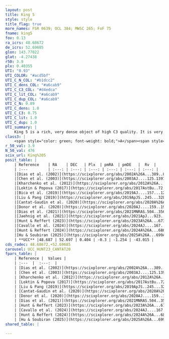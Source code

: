 ```yaml
---
layout: post
title: King 5
style: style
title_flag: true
more_names: FSR 0639; OCL 384; MWSC 265; FoF 75
fname: king5
fov: 0.13
ra_icrs: 48.68672
de_icrs: 52.69685
glon: 143.77022
glat: -4.27438
r50: 3.9
plx: 0.40355
UTI: "0.93"
UTI_COLOR: "#acd5bf"
UTI_C_N_COL: "#b1dcc2"
UTI_C_dens_COL: "#a6cab9"
UTI_C_C3_COL: "#d4edca"
UTI_C_lit_COL: "#a6cab9"
UTI_C_dup_COL: "#a6cab9"
UTI_C_N: 0.89
UTI_C_dens: 1.0
UTI_C_C3: 0.75
UTI_C_lit: 1.0
UTI_C_dup: 1.0
UTI_summary: |
    King 5 is a rich, very dense object of high C3 quality. It is very well-studied in the literature.
class3: |
    <span style="color: green; font-weight: bold;">A</span><span style="color: #FFC300; font-weight: bold;">B</span>
r_50_val: 3.9
N_50_val: 476
scix_url: King%205
posit_table: |
    | Reference    | RA    | DEC   | Plx  | pmRA  | pmDE   |  Rv  |
    | :---         | :---: | :---: | :---: | :---: | :---: | :---: |
    |[Dias et al. (2002)](https://scixplorer.org/abs/2002A%26A...389..871D) | 48.688 | 52.687 | -- | -0.17 | -3.31 | -52.0 |
    |[Chen et al. (2003)](https://scixplorer.org/abs/2003AJ....125.1397C) | 48.652 | 52.719 | -- | -- | -- | -- |
    |[Kharchenko et al. (2012)](https://scixplorer.org/abs/2012A%26A...543A.156K) | 48.693 | 52.697 | -- | 0.6 | 0.4 | -- |
    |[Loktin & Popova (2017)](https://scixplorer.org/abs/2017AstBu..72..257L) | 48.69 | 52.697 | -- | 0.763 | -0.299 | -52.0 |
    |[Bica et al. (2019)](https://scixplorer.org/abs/2019AJ....157...12B) | 48.666 | 52.714 | -- | -- | -- | -- |
    |[Liu & Pang (2019)](https://scixplorer.org/abs/2019ApJS..245...32L) | 48.695 | 52.694 | 0.362 | -0.25 | -1.158 | -- |
    |[Cantat-Gaudin et al. (2020)](https://scixplorer.org/abs/2020A%26A...640A...1C) | 48.682 | 52.695 | 0.367 | -0.282 | -1.2 | -- |
    |[Donor et al. (2020)](https://scixplorer.org/abs/2020AJ....159..199D) | 48.693 | 52.697 | -- | -0.27 | -1.37 | -44.1 |
    |[Dias et al. (2021)](https://scixplorer.org/abs/2021MNRAS.504..356D) | 48.676 | 52.693 | 0.367 | -0.274 | -1.182 | -43.52 |
    |[Jaehnig et al. (2021)](https://scixplorer.org/abs/2021ApJ...923..129J) | 48.678 | 52.695 | 0.393 | -0.277 | -1.175 | -- |
    |[Hunt & Reffert (2023)](https://scixplorer.org/abs/2023A%26A...673A.114H) | 48.677 | 52.703 | 0.406 | -0.304 | -1.265 | -40.932 |
    |[Cavallo et al. (2024)](https://scixplorer.org/abs/2024AJ....167...12C) | 48.692 | 52.696 | 0.406 | -- | -- | -- |
    |[Hunt & Reffert (2024)](https://scixplorer.org/abs/2024A%26A...686A..42H) | 48.677 | 52.703 | 0.406 | -0.304 | -1.265 | -40.932 |
    |[Hu & Soubiran (2025)](https://scixplorer.org/abs/2025A%26A...699A.246H) | 48.692 | 52.696 | -- | -- | -- | -- |
    | **UCC** |48.687 | 52.697 | 0.404 | -0.3 | -1.254 | -43.015 | 
cds_radec: 48.68672,+52.69685
carousel: UCC_HUNT23_CANTAT20
fpars_table: |
    | Reference |  Values |
    | :---  |  :---:  |
    | [Dias et al. (2002)](https://scixplorer.org/abs/2002A%26A...389..871D) | `E(B-V)=0.7, Dist=1740.0, Age=9.1, [Fe/H]=-0.3` |
    | [Chen et al. (2003)](https://scixplorer.org/abs/2003AJ....125.1397C) | `HDis=1900, Age=1.0, [Fe/H]_1=-0.38` |
    | [Kharchenko et al. (2012)](https://scixplorer.org/abs/2012A%26A...543A.156K) | `e_bv=0.67, distance=2200, log_age=9.09, metallicity=-0.3` |
    | [Loktin & Popova (2017)](https://scixplorer.org/abs/2017AstBu..72..257L) | `E(B-V)=0.729, Dmod=11.351, logt=9.096` |
    | [Liu & Pang (2019)](https://scixplorer.org/abs/2019ApJS..245...32L) | `Age=1.0, Z=0.25` |
    | [Cantat-Gaudin et al. (2020)](https://scixplorer.org/abs/2020A%26A...640A...1C) | `AVNN=1.97, DMNN=12.06, AgeNN=9.01` |
    | [Donor et al. (2020)](https://scixplorer.org/abs/2020AJ....159..199D) | `Fe/H=-0.14` |
    | [Dias et al. (2021)](https://scixplorer.org/abs/2021MNRAS.504..356D) | `Av=2.462, Dist=2172, logage=9.0, [Fe/H]=-0.091` |
    | [Hunt & Reffert (2023)](https://scixplorer.org/abs/2023A%26A...673A.114H) | `AV50=2.575, diffAV50=0.972, MOD50=11.849, logAge50=8.818` |
    | [Cavallo et al. (2024)](https://scixplorer.org/abs/2024AJ....167...12C) | `AV50=2.63, dMod50=11.78, logAge50=8.91, [Fe/H]50=0.12` |
    | [Hunt & Reffert (2024)](https://scixplorer.org/abs/2024A%26A...686A..42H) | `MassJ=3749.60` |
    | [Hu & Soubiran (2025)](https://scixplorer.org/abs/2025A%26A...699A.246H) | `MA22=-0.05, MA23f=-0.26, MA23g=-0.18, MZ23=-0.11, MK24=-0.22, MF24=-0.19` |
shared_table: |
    
---
```

